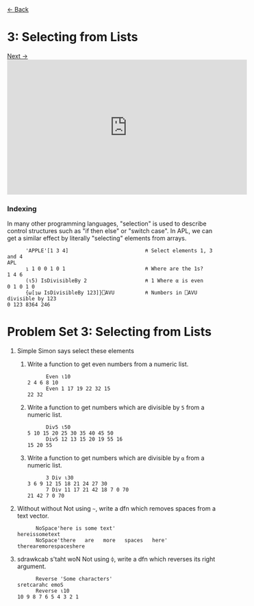 <title>Selecting from Lists - Learn Dyalog APL</title>
<body>
<div id="navbar">
<a id="back" href="?p=2">← Back</a>
<h1 id="navtitle">3: Selecting from Lists</h1>
<a id="next" href="?p=4">Next →</a>
</div>

<div align="center">
<iframe width="560" height="315" src="https://www.youtube.com/embed/Gb7KFDlJV1Q" frameborder="0" allow="accelerometer; autoplay; encrypted-media; gyroscope; picture-in-picture" allowfullscreen></iframe>
</div>

### Indexing
In many other programming languages, "selection" is used to describe control structures such as "if then else" or "switch case". In APL, we can get a similar effect by literally "selecting" elements from arrays. 

```APL
      'APPLE'[1 3 4]                         ⍝ Select elements 1, 3 and 4
APL      
      ⍸ 1 0 0 1 0 1                          ⍝ Where are the 1s?
1 4 6
      (⍳5) IsDivisibleBy 2                   ⍝ 1 Where ⍺ is even
0 1 0 1 0
      {⍵[⍸⍵ IsDivisibleBy 123]}⎕AVU          ⍝ Numbers in ⎕AVU divisible by 123
0 123 8364 246
```

# Problem Set 3: Selecting from Lists

1. Simple Simon says select these elements
    1. Write a function to get even numbers from a numeric list.
        
        ```APL
              Even ⍳10
        2 4 6 8 10
              Even 1 17 19 22 32 15
        22 32   
        ```
        
    1. Write a function to get numbers which are divisible by `5` from a numeric list. 
    
        ```APL
              Div5 ⍳50
        5 10 15 20 25 30 35 40 45 50
              Div5 12 13 15 20 19 55 16
        15 20 55    
        ```
        
    1. Write a function to get numbers which are divisible by `⍺` from a numeric list. 
    
        ```APL
              3 Div ⍳30
        3 6 9 12 15 18 21 24 27 30
              7 Div 11 17 21 42 18 7 0 70
        21 42 7 0 70          
        ```
        
1. Without without
Not using `~`, write a dfn which removes spaces from a text vector. 

    ```APL
          NoSpace'here is some text'
    hereissometext
          NoSpace'there   are   more   spaces   here'
    therearemorespaceshere
    ```

1. sdrawkcab s'taht woN
Not using `⌽`, write a dfn which reverses its right argument. 

    ```APL
          Reverse 'Some characters'
    sretcarahc emoS
          Reverse ⍳10
    10 9 8 7 6 5 4 3 2 1       
    ```
